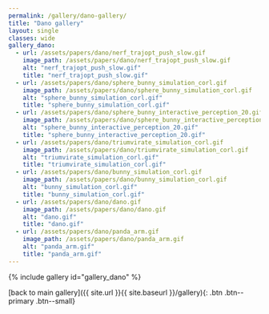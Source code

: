 ```yaml
---
permalink: /gallery/dano-gallery/
title: "Dano gallery"
layout: single
classes: wide
gallery_dano:
  - url: /assets/papers/dano/nerf_trajopt_push_slow.gif
    image_path: /assets/papers/dano/nerf_trajopt_push_slow.gif
    alt: "nerf_trajopt_push_slow.gif"
    title: "nerf_trajopt_push_slow.gif"
  - url: /assets/papers/dano/sphere_bunny_simulation_corl.gif
    image_path: /assets/papers/dano/sphere_bunny_simulation_corl.gif
    alt: "sphere_bunny_simulation_corl.gif"
    title: "sphere_bunny_simulation_corl.gif"
  - url: /assets/papers/dano/sphere_bunny_interactive_perception_20.gif
    image_path: /assets/papers/dano/sphere_bunny_interactive_perception_20.gif
    alt: "sphere_bunny_interactive_perception_20.gif"
    title: "sphere_bunny_interactive_perception_20.gif"
  - url: /assets/papers/dano/triumvirate_simulation_corl.gif
    image_path: /assets/papers/dano/triumvirate_simulation_corl.gif
    alt: "triumvirate_simulation_corl.gif"
    title: "triumvirate_simulation_corl.gif"
  - url: /assets/papers/dano/bunny_simulation_corl.gif
    image_path: /assets/papers/dano/bunny_simulation_corl.gif
    alt: "bunny_simulation_corl.gif"
    title: "bunny_simulation_corl.gif"
  - url: /assets/papers/dano/dano.gif
    image_path: /assets/papers/dano/dano.gif
    alt: "dano.gif"
    title: "dano.gif"
  - url: /assets/papers/dano/panda_arm.gif
    image_path: /assets/papers/dano/panda_arm.gif
    alt: "panda_arm.gif"
    title: "panda_arm.gif"
---
```


{% include gallery id="gallery_dano" %}

[back to main gallery]({{ site.url }}{{ site.baseurl }}/gallery){: .btn .btn--primary .btn--small}